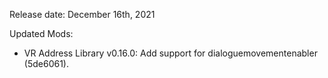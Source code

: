 Release date: December 16th, 2021

Updated Mods:
- VR Address Library v0.16.0: Add support for dialoguemovementenabler (5de6061).
